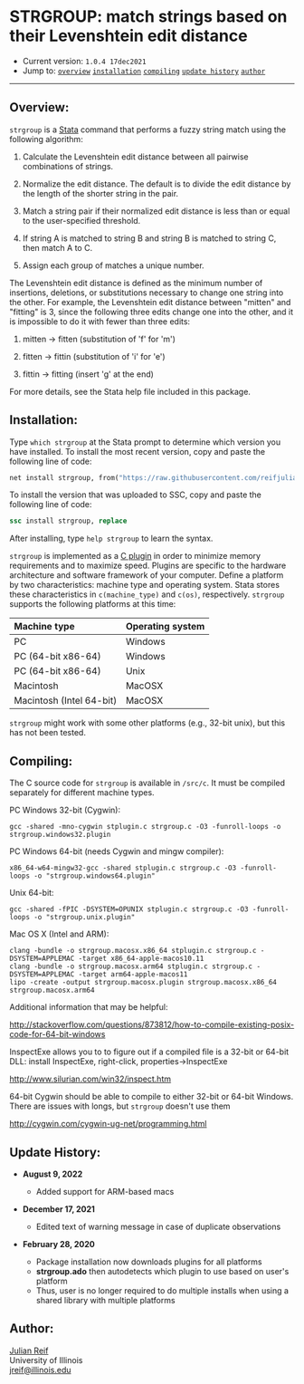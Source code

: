 # STRGROUP: match strings based on their Levenshtein edit distance

- Current version: `1.0.4 17dec2021`
- Jump to: [`overview`](#overview) [`installation`](#Installation) [`compiling`](#compiling) [`update history`](#update-history) [`author`](#author)

-----------

## Overview: 

`strgroup` is a [Stata](http://www.stata.com) command that performs a fuzzy string match using the following algorithm:

1. Calculate the Levenshtein edit distance between all pairwise combinations of strings.

2. Normalize the edit distance. The default is to divide the edit distance by the length of the shorter string in the pair.

3. Match a string pair if their normalized edit distance is less than or equal to the user-specified threshold.

4. If string A is matched to string B and string B is matched to string C, then match A to C.

5. Assign each group of matches a unique number.

The Levenshtein edit distance is defined as the minimum number of insertions, deletions, or substitutions necessary to change one string into the other. For example, the Levenshtein edit distance between "mitten" and "fitting" is 3, since the following three edits change one into the other, and it is impossible to do it with fewer than three edits:

1. mitten -> fitten (substitution of 'f' for 'm')

2. fitten -> fittin (substitution of 'i' for 'e')

3. fittin -> fitting (insert 'g' at the end)

For more details, see the Stata help file included in this package.

## Installation:

Type `which strgroup` at the Stata prompt to determine which version you have installed. To install the most recent version, copy and paste the following line of code:

```stata
net install strgroup, from("https://raw.githubusercontent.com/reifjulian/strgroup/master") replace
```

To install the version that was uploaded to SSC, copy and paste the following line of code:
```stata
ssc install strgroup, replace
```

After installing, type `help strgroup` to learn the syntax.

`strgroup` is implemented as a [C plugin](https://www.stata.com/plugins/) in order to minimize memory requirements and to maximize speed.  Plugins are specific to the hardware architecture and software framework of your computer. Define a platform by two characteristics: machine type and operating system.  Stata stores these characteristics in `c(machine_type)` and `c(os)`, respectively. `strgroup` supports the following platforms at this time:

| Machine type    | Operating system           |
| :------------- |:-------------| 
| PC      | Windows |
| PC (64-bit x86-64)      | Windows      | 
| PC (64-bit x86-64)      | Unix      | 
| Macintosh      | MacOSX      | 
| Macintosh (Intel 64-bit)       | MacOSX      | 

`strgroup` might work with some other platforms (e.g., 32-bit unix), but this has not been tested.

## Compiling:

The C source code for `strgroup` is available in `/src/c`. It must be compiled separately for different machine types.

PC Windows 32-bit (Cygwin):
```
gcc -shared -mno-cygwin stplugin.c strgroup.c -O3 -funroll-loops -o strgroup.windows32.plugin
```

PC Windows 64-bit (needs Cygwin and mingw compiler):
```
x86_64-w64-mingw32-gcc -shared stplugin.c strgroup.c -O3 -funroll-loops -o "strgroup.windows64.plugin"
```

Unix 64-bit:
```
gcc -shared -fPIC -DSYSTEM=OPUNIX stplugin.c strgroup.c -O3 -funroll-loops -o "strgroup.unix.plugin"
```

Mac OS X (Intel and ARM):
```
clang -bundle -o strgroup.macosx.x86_64 stplugin.c strgroup.c -DSYSTEM=APPLEMAC -target x86_64-apple-macos10.11
clang -bundle -o strgroup.macosx.arm64 stplugin.c strgroup.c -DSYSTEM=APPLEMAC -target arm64-apple-macos11
lipo -create -output strgroup.macosx.plugin strgroup.macosx.x86_64 strgroup.macosx.arm64
```

Additional information that may be helpful:

http://stackoverflow.com/questions/873812/how-to-compile-existing-posix-code-for-64-bit-windows

InspectExe allows you to to figure out if a compiled file is a 32-bit or 64-bit DLL: install InspectExe, right-click, properties->InspectExe

http://www.silurian.com/win32/inspect.htm

64-bit Cygwin should be able to compile to either 32-bit or 64-bit Windows. There are issues with longs, but `strgroup` doesn't use them

http://cygwin.com/cygwin-ug-net/programming.html

## Update History:
* **August 9, 2022**
  - Added support for ARM-based macs
  
* **December 17, 2021**
  - Edited text of warning message in case of duplicate observations

* **February 28, 2020**
  - Package installation now downloads plugins for all platforms
  - **strgroup.ado** then autodetects which plugin to use based on user's platform
  - Thus, user is no longer required to do multiple installs when using a shared library with multiple platforms

## Author:

[Julian Reif](http://www.julianreif.com)
<br>University of Illinois
<br>jreif@illinois.edu

